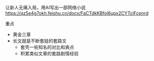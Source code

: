 

让新人无痛入局，用AI写出一部网络小说
https://qz5e4g7okh.feishu.cn/docx/FaCTdkKBfol6upx2CYTciFcpnrd
  
重点
- 黄金三章
- 长文就是不断套娃的套路文
  - 套壳一些知名的对比和爽点
  - 积累类似文章的套路剧情经验